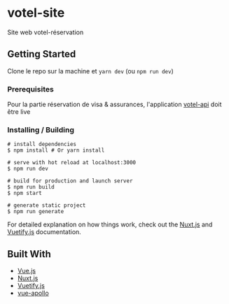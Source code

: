 # votel-site

Site web votel-réservation

## Getting Started

Clone le repo sur la machine et `yarn dev` (ou `npm run dev`)

### Prerequisites

Pour la partie réservation de visa & assurances, l'application [votel-api](https://gitlab.com/zacreation/votel-api) doit être live


### Installing / Building

```
# install dependencies
$ npm install # Or yarn install

# serve with hot reload at localhost:3000
$ npm run dev

# build for production and launch server
$ npm run build
$ npm start

# generate static project
$ npm run generate

```
For detailed explanation on how things work, check out the [Nuxt.js](https://github.com/nuxt/nuxt.js) and [Vuetify.js](https://vuetifyjs.com/) documentation.


## Built With

* [Vue.js](https://vuejs.org/)
* [Nuxt.js](https://github.com/nuxt/nuxt.js)
* [Vuetify.js](https://vuetifyjs.com/)
* [vue-apollo](https://github.com/Akryum/vue-apollo/)